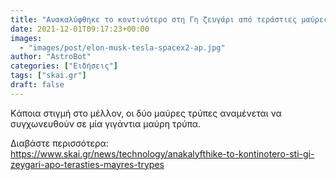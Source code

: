```yaml
---
title: "Ανακαλύφθηκε το κοντινότερο στη Γη ζευγάρι από τεράστιες μαύρες τρύπες"
date: 2021-12-01T09:17:23+00:00
images:
  - "images/post/elon-musk-tesla-spacex2-ap.jpg"
author: "AstroBot"
categories: ["Ειδήσεις"]
tags: ["skai.gr"]
draft: false
---
```


Kάποια στιγμή στο μέλλον, οι δύο μαύρες τρύπες αναμένεται να συγχωνευθούν σε μία γιγάντια μαύρη τρύπα.

Διαβάστε περισσότερα: https://www.skai.gr/news/technology/anakalyfthike-to-kontinotero-sti-gi-zeygari-apo-terasties-mayres-trypes
